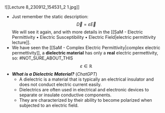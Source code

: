![[Lecture 8_230912_154531_2 1.jpg]]
- Just remember the static description:$$\vec D = \varepsilon \vec E$$We will see it again, and with more details in the [[SaM - Electric Permittivity • Electric Susceptibility • Electric Field|electric permittivity lecture]].
- We have seen the [[SaM - Complex Electric Permittivity|complex electric permettivity]], a **dielectric material** has only a **real** electric permettivity, so: #NOT_SURE_ABOUT_THIS $$\varepsilon \in \mathbb{R}$$
- ***What is a Dielectric Material?*** (*ChatGPT*)
	- A dielectric is a material that is typically an electrical insulator and does not conduct electric current easily.
	- Dielectrics are often used in electrical and electronic devices to separate or insulate conductive components.
	- They are characterized by their ability to become polarized when subjected to an electric field.